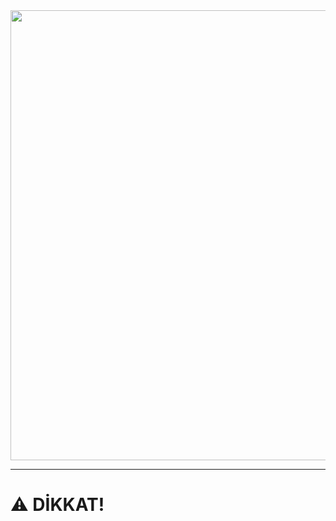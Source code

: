 <img width="720" src="https://heyturkiye204.github.io/heyturkiye204/cdn/bok.jpg" />

----
# ⚠️ DİKKAT!
